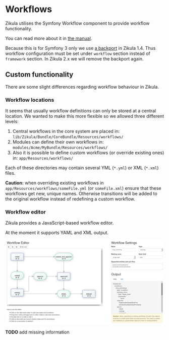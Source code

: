# Workflows

Zikula utilises the Symfony Workflow component to provide workflow functionality.

You can read more about it in [the manual](https://symfony.com/doc/master/components/workflow.html).

Because this is for Symfony 3 only we use [a backport](https://github.com/fduch/workflow-bundle/) in Zikula 1.4. Thus workflow configuration must be set under `workflow` section instead of `framework` section. In Zikula 2.x we will remove the backport again.

## Custom functionality

There are some slight differences regarding workflow behaviour in Zikula.

### Workflow locations

It seems that usually workflow definitions can only be stored at a central location. We wanted to make this more flexible so we allowed three different levels:

1. Central workflows in the core system are placed in: `lib/Zikula/Bundle/CoreBundle/Resources/workflows/`
2. Modules can define their own workflows in: `modules/Acme/MyBundle/Resources/workflows/`
3. Also it is possible to define custom workflows (or override existing ones) in: `app/Resources/workflows/`

Each of these directories may contain several YML (`*.yml`) or XML (`*.xml`) files.

**Caution:** when overriding existing workflows in `app/Resources/workflows/someFile.yml` (or `someFile.xml`) ensure that these workflows get new, unique names. Otherwise transitions will be added to the original workflow instead of redefining a custom workflow.

### Workflow editor

Zikula provides a JavaScript-based workflow editor.

At the moment it supports YAML and XML output.

![Workflow editor](images/workflow_ui.png)

**TODO** add missing information
